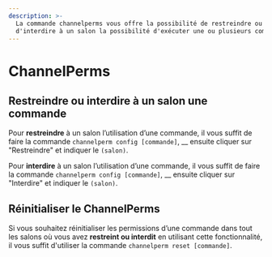 ```yaml
---
description: >-
  La commande channelperms vous offre la possibilité de restreindre ou
  d'interdire à un salon la possibilité d'exécuter une ou plusieurs commande.
---
```


# ChannelPerms

## Restreindre ou interdire à un salon une commande

Pour **restreindre** à un salon l’utilisation d’une commande, il vous suffit de faire la commande `channelperm config [commande]`, __ ensuite cliquer sur "Restreindre" et indiquer le `(salon)`.

Pour **interdire** à un salon l’utilisation d’une commande, il vous suffit de faire la commande `channelperm config [commande]`, __ ensuite cliquer sur "Interdire" et indiquer le `(salon)`.

## Réinitialiser le ChannelPerms

Si vous souhaitez réinitialiser les permissions d’une commande dans tout les salons où vous avez **restreint ou interdit** en utilisant cette fonctionnalité, il vous suffit d'utiliser la commande `channelperm reset [commande]`.
